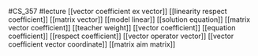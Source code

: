 #CS_357
#lecture
[[vector coefficient ex vector]]
[[linearity respect coefficient]]
[[matrix vector]]
[[model linear]]
[[solution equation]]
[[matrix vector coefficient]]
[[teacher weight]]
[[vector coefficient]]
[[equation coefficient]]
[[respect coefficient]]
[[vector operator vector]]
[[vector coefficient vector coordinate]]
[[matrix aim matrix]]
